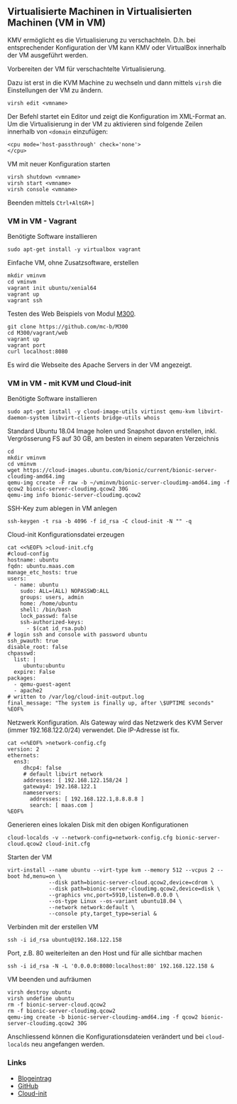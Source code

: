 Virtualisierte Machinen in Virtualisierten Machinen (VM in VM)
---------------------------------------------------

KMV ermöglicht es die Virtualisierung zu verschachteln. D.h. bei entsprechender Konfiguration der VM kann KMV oder VirtualBox innerhalb der VM ausgeführt werden.

Vorbereiten der VM für verschachtelte Virtualisierung.

Dazu ist erst in die KVM Machine zu wechseln und dann mittels `virsh` die Einstellungen der VM zu ändern.

    virsh edit <vmname>
    
Der Befehl startet ein Editor und zeigt die Konfiguration im XML-Format an. 
Um die Virtualisierung in der VM zu aktivieren sind folgende Zeilen innerhalb von `<domain` einzufügen: 
    
    <cpu mode='host-passthrough' check='none'>
    </cpu>
    
VM mit neuer Konfiguration starten

    virsh shutdown <vmname>
    virsh start <vmname>
    virsh console <vmname>
    
Beenden mittels `Ctrl+AltGR+]`

### VM in VM - Vagrant

Benötigte Software installieren

    sudo apt-get install -y virtualbox vagrant
    
Einfache VM, ohne Zusatzsoftware, erstellen

    mkdir vminvm
    cd vminvm
    vagrant init ubuntu/xenial64
    vagrant up
    vagrant ssh
    
Testen des Web Beispiels von Modul [M300](https://github.com/mc-b/M300).

    git clone https://github.com/mc-b/M300
    cd M300/vagrant/web
    vagrant up
    vagrant port
    curl localhost:8080
    
Es wird die Webseite des Apache Servers in der VM angezeigt.    

### VM in VM - mit KVM und Cloud-init

Benötigte Software installieren

    sudo apt-get install -y cloud-image-utils virtinst qemu-kvm libvirt-daemon-system libvirt-clients bridge-utils whois

Standard Ubuntu 18.04 Image holen und Snapshot davon erstellen, inkl. Vergrösserung FS auf 30 GB, am besten in einem separaten Verzeichnis

    cd 
    mkdir vminvm
    cd vminvm
    wget https://cloud-images.ubuntu.com/bionic/current/bionic-server-cloudimg-amd64.img
    qemu-img create -F raw -b ~/vminvm/bionic-server-cloudimg-amd64.img -f qcow2 bionic-server-cloudimg.qcow2 30G
    qemu-img info bionic-server-cloudimg.qcow2
    
SSH-Key zum ablegen in VM anlegen

    ssh-keygen -t rsa -b 4096 -f id_rsa -C cloud-init -N "" -q 

Cloud-init Konfigurationsdatei erzeugen

    cat <<%EOF% >cloud-init.cfg
    #cloud-config
    hostname: ubuntu
    fqdn: ubuntu.maas.com
    manage_etc_hosts: true
    users:
      - name: ubuntu
        sudo: ALL=(ALL) NOPASSWD:ALL
        groups: users, admin
        home: /home/ubuntu
        shell: /bin/bash
        lock_passwd: false
        ssh-authorized-keys:
          - $(cat id_rsa.pub)
    # login ssh and console with password ubuntu
    ssh_pwauth: true
    disable_root: false
    chpasswd:
      list: |
         ubuntu:ubuntu
      expire: False
    packages:
      - qemu-guest-agent
      - apache2
    # written to /var/log/cloud-init-output.log
    final_message: "The system is finally up, after \$UPTIME seconds"
    %EOF%
    
Netzwerk Konfiguration. Als Gateway wird das Netzwerk des KVM Server (immer 192.168.122.0/24) verwendet. Die IP-Adresse ist fix.

    cat <<%EOF% >network-config.cfg
    version: 2
    ethernets:
      ens3:
         dhcp4: false
         # default libvirt network
         addresses: [ 192.168.122.158/24 ]
         gateway4: 192.168.122.1
         nameservers:
           addresses: [ 192.168.122.1,8.8.8.8 ]
           search: [ maas.com ]
    %EOF%

Generieren eines lokalen Disk mit den obigen Konfigurationen

    cloud-localds -v --network-config=network-config.cfg bionic-server-cloud.qcow2 cloud-init.cfg

Starten der VM

    virt-install --name ubuntu --virt-type kvm --memory 512 --vcpus 2 --boot hd,menu=on \
                 --disk path=bionic-server-cloud.qcow2,device=cdrom \
                 --disk path=bionic-server-cloudimg.qcow2,device=disk \
                 --graphics vnc,port=5910,listen=0.0.0.0 \
                 --os-type Linux --os-variant ubuntu18.04 \
                 --network network:default \
                 --console pty,target_type=serial &
                
Verbinden mit der erstellen VM

    ssh -i id_rsa ubuntu@192.168.122.158     
    
Port, z.B. 80 weiterleiten an den Host und für alle sichtbar machen

    ssh -i id_rsa -N -L '0.0.0.0:8080:localhost:80' 192.168.122.158 &                

VM beenden und aufräumen

    virsh destroy ubuntu
    virsh undefine ubuntu
    rm -f bionic-server-cloud.qcow2 
    rm -f bionic-server-cloudimg.qcow2
    qemu-img create -b bionic-server-cloudimg-amd64.img -f qcow2 bionic-server-cloudimg.qcow2 30G

Anschliessend können die Konfigurationsdateien verändert und bei `cloud-localds` neu angefangen werden.



### Links

* [Blogeintrag](https://fabianlee.org/2020/02/23/kvm-testing-cloud-init-locally-using-kvm-for-an-ubuntu-cloud-image/)
* [GitHub](https://github.com/fabianlee/local-kvm-cloudimage)
* [Cloud-init](https://cloudinit.readthedocs.io/)